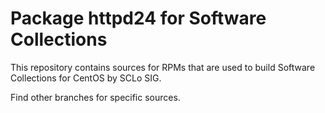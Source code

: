 # Package httpd24 for Software Collections

This repository contains sources for RPMs that are used
to build Software Collections for CentOS by SCLo SIG.

Find other branches for specific sources.
